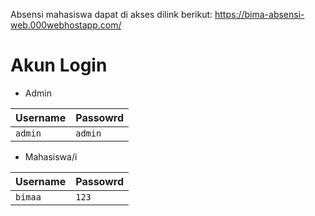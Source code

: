 Absensi mahasiswa dapat di akses dilink berikut: https://bima-absensi-web.000webhostapp.com/
 
 # Akun Login 
 
- Admin
  
| Username      | Passowrd      | 
| ------------- | ------------- |
| `admin`       | `admin`       |

- Mahasiswa/i
  
| Username      | Passowrd      | 
| ------------- | ------------- |
| `bimaa`       |     `123`    |

